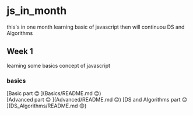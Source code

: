 # js_in_month
this's in one month learning basic of javascript then will continuou DS and Algorithms


## Week 1
learning some basics concept of javascript
### basics
[Basic part :blush: ](Basics/README.md :blush:)    
[Advanced part :blush: ](Advanced/README.md :blush:) 
[DS and Algorithms part :blush: ](DS_Algorithms/README.md :blush:) 